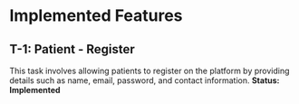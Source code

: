 # Implemented Features
## T-1: Patient - Register
This task involves allowing patients to register on the platform by providing details such as name, email, password, and contact information.
**Status: Implemented**

